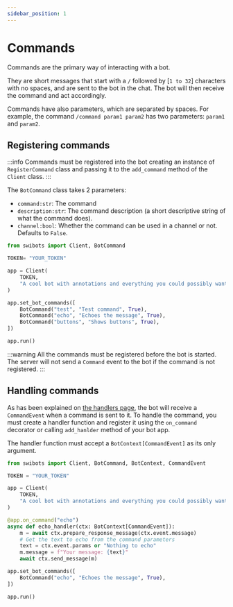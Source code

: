 ```yaml
---
sidebar_position: 1
---
```


# Commands

Commands are the primary way of interacting with a bot.

They are short messages that start with a `/` followed by [`1 to 32`] characters with no spaces, and are sent to the bot in the chat. The bot will then receive the command and act accordingly.

Commands have also parameters, which are separated by spaces. For example, the command `/command param1 param2` has two parameters: `param1` and `param2`.

## Registering commands

:::info
Commands must be registered into the bot creating an instance of `RegisterCommand` class and passing it to the `add_command` method of the `Client` class.
:::

The `BotCommand` class takes 2 parameters:

- `command:str`: The command
- `description:str`: The command description (a short descriptive string of what the command does).
- `channel:bool`: Whether the command can be used in a channel or not. Defaults to `False`.

```python
from swibots import Client, BotCommand

TOKEN= "YOUR_TOKEN"

app = Client(
    TOKEN,
    "A cool bot with annotations and everything you could possibly want :)"
)

app.set_bot_commands([
    BotCommand("test", "Test command", True),
    BotCommand("echo", "Echoes the message", True),
    BotCommand("buttons", "Shows buttons", True),
])

app.run()
```

:::warning
All the commands must be registered before the bot is started. 
The server will not send a `Command` event to the bot if the command is not registered.
:::

## Handling commands

As has been explained on [the handlers page](/docs/fundamentals/handlers), the bot will receive a `CommandEvent` when a command is sent to it.
To handle the command, you must create a handler function and register it using the `on_command` decorator or calling `add_hanlder` method of your bot app.

The handler function must accept a `BotContext[CommandEvent]` as its only argument.

```python
from swibots import Client, BotCommand, BotContext, CommandEvent

TOKEN = "YOUR_TOKEN"

app = Client(
    TOKEN,
    "A cool bot with annotations and everything you could possibly want :)"
)

@app.on_command("echo")
async def echo_handler(ctx: BotContext[CommandEvent]):
    m = await ctx.prepare_response_message(ctx.event.message)
    # Get the text to echo from the command parameters
    text = ctx.event.params or "Nothing to echo"
    m.message = f"Your message: {text}"
    await ctx.send_message(m)

app.set_bot_commands([
    BotCommand("echo", "Echoes the message", True),
])

app.run()

```